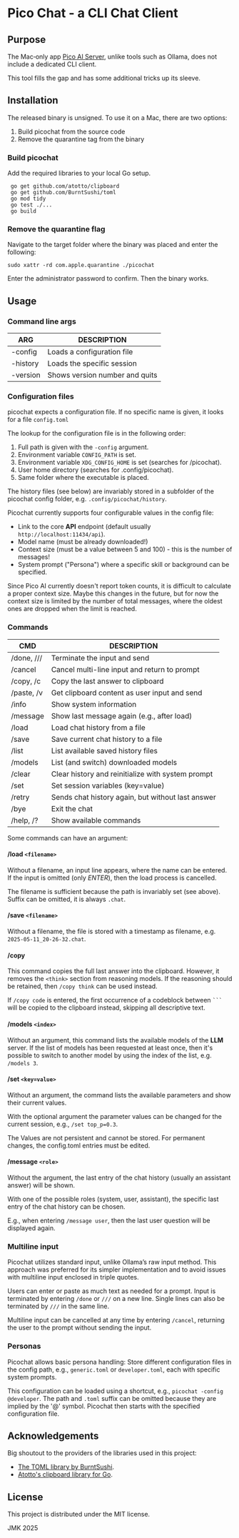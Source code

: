 # Pico Chat - a CLI Chat Client

## Purpose
The Mac‑only app [Pico AI Server](https://picogpt.app/), unlike tools such as Ollama, does not include a dedicated CLI client.

This tool fills the gap and has some additional tricks up its sleeve.

## Installation

The released binary is unsigned. To use it on a Mac, there are two options:

 1. Build picochat from the source code
 2. Remove the quarantine tag from the binary

### Build picochat

 Add the required libraries to your local Go setup.

 ```
  go get github.com/atotto/clipboard
  go get github.com/BurntSushi/toml
  go mod tidy
  go test ./...
  go build
 ```

### Remove the quarantine flag

Navigate to the target folder where the binary was placed and enter the following:

`sudo xattr -rd com.apple.quarantine ./picochat`

Enter the administrator password to confirm. Then the binary works.

## Usage

### Command line args

| ARG      | DESCRIPTION                    |
| -------- | ------------------------------ |
| -config  | Loads a configuration file     |
| -history | Loads the specific session     |
| -version | Shows version number and quits |

### Configuration files

picochat expects a configuration file. If no specific name is given, it looks for a file `config.toml`

The lookup for the configuration file is in the following order:

 1. Full path is given with the `-config` argument.
 2. Environment variable `CONFIG_PATH` is set.
 3. Environment variable  `XDG_CONFIG_HOME` is set (searches for /picochat).
 4. User home directory (searches for .config/picochat).
 5. Same folder where the executable is placed.

The history files (see below) are invariably stored in a subfolder of the picochat config folder, e.g. `.config/picochat/history`.

Picochat currently supports four configurable values in the config file:

 * Link to the core **API** endpoint (default usually `http://localhost:11434/api`).
 * Model name (must be already downloaded!)
 * Context size (must be a value between 5 and 100) - this is the number of messages!
 * System prompt ("Persona") where a specific skill or background can be specified.

Since Pico AI currently doesn't report token counts, it is difficult to calculate a proper context size. Maybe this changes in the future, but for now the context size is limited by the number of total messages, where the oldest ones are dropped when the limit is reached.

### Commands

| CMD        | DESCRIPTION |
| ---------- | ------------------------------------------------- |
| /done, /// | Terminate the input and send |
| /cancel    | Cancel multi-line input and return to prompt |
| /copy, /c  | Copy the last answer to clipboard |
| /paste, /v | Get clipboard content as user input and send |
| /info      | Show system information |
| /message   | Show last message again (e.g., after load) |
| /load      | Load chat history from a file |
| /save      | Save current chat history to a file |
| /list      | List available saved history files |
| /models    | List (and switch) downloaded models |
| /clear     | Clear history and reinitialize with system prompt |
| /set       | Set session variables (key=value) |
| /retry     | Sends chat history again, but without last answer |
| /bye       | Exit the chat |
| /help, /?  | Show available commands |

Some commands can have an argument:

#### /load `<filename>`

Without a filename, an input line appears, where the name can be entered. If the input is omitted (only _ENTER_), then the load process is cancelled.

The filename is sufficient because the path is invariably set (see above). Suffix can be omitted, it is always `.chat`.

#### /save `<filename>`

Without a filename, the file is stored with a timestamp as filename, e.g. `2025-05-11_20-26-32.chat`.


#### /copy

This command copies the full last answer into the clipboard. However, it removes the `<think>` section from reasoning models. If the reasoning should be retained, then `/copy think` can be used instead.

If `/copy code` is entered, the first occurrence of a codeblock between ` ``` ` will be copied to the clipboard instead, skipping all descriptive text.

#### /models `<index>`

Without an argument, this command lists the available models of the **LLM** server. If the list of models has been requested at least once, then it's possible to switch to another model by using the index of the list, e.g. `/models 3`.

#### /set `<key=value>`

Without an argument, the command lists the available parameters and show their current values.

With the optional argument the parameter values can be changed for the current session, e.g., `/set top_p=0.3`.

The Values are not persistent and cannot be stored. For permanent changes, the config.toml entries must be edited.

#### /message `<role>`

Without the argument, the last entry of the chat history (usually an assistant answer) will be shown.

With one of the possible roles (system, user, assistant), the specific last entry of the chat history can be chosen.

E.g., when entering `/message user`, then the last user question will be displayed again.

### Multiline input
Picochat utilizes standard input, unlike Ollama’s raw input method. This approach was preferred for its simpler implementation and to avoid issues with multiline input enclosed in triple quotes.

Users can enter or paste as much text as needed for a prompt. Input is terminated by entering `/done` or `///` on a new line. Single lines can also be terminated by `///` in the same line.

Multiline input can be cancelled at any time by entering `/cancel`, returning the user to the prompt without sending the input.

### Personas

Picochat allows basic persona handling: Store different configuration files in the config path, e.g., `generic.toml` or `developer.toml`, each with specific system prompts.

This configuration can be loaded using a shortcut, e.g., `picochat -config @developer`. The path and `.toml` suffix can be omitted because they are implied by the '@' symbol. Picochat then starts with the specified configuration file.


## Acknowledgements

Big shoutout to the providers of the libraries used in this project:

 * [The TOML library by BurntSushi](https://github.com/BurntSushi/toml).
 * [Atotto's clipboard library for Go](https://github.com/atotto/clipboard).


## License

This project is distributed under the MIT license.

JMK 2025
